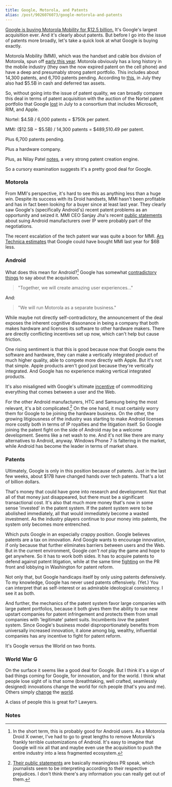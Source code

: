 ```yaml
---
title: Google, Motorola, and Patents
alias: /post/9026076073/google-motorola-and-patents
---
```


[Google is buying Motorola Mobility for $12.5
billion.](http://googleblog.blogspot.com/2011/08/supercharging-android-google-to-acquire.html)
It's Google's largest acquisition ever. And it's clearly about patents.
But before I go into the issue of patents more broadly, let's take a
quick look at what Google is buying exactly.

Motorola Mobility (MMI), which was the handset and cable box division of
Motorola, spun off [early this year](http://www.computerworld.com/s/article/9203142/Motorola_Mobility_completes_spinoff_from_parent_company_).
Motorola obviously has a long history in the mobile industry (they own
the now expired patent on the cell phone) and have a deep and presumably
strong patent portfolio. This includes about 14,300 patents, and 6,700
patents pending. According to
[this](http://seekingalpha.com/article/278932-can-motorola-mobility-be-sustainably-profitable),
in July they also had $5.5B in cash and deferred tax assets.

So, without going into the issue of patent quality, we can broadly
compare this deal in terms of patent acquisition with the auction of the
Nortel patent portfolio that Google
[lost](http://www.bgr.com/2011/07/01/apple-rim-others-win-nortal-patents-at-auction/)
in July to a consortium that includes Microsoft, RIM, and Apple.

Nortel: $4.5B / 6,000 patents = $750k per patent.

MMI: ($12.5B − $5.5B) / 14,300 patents = $489,510.49 per patent.

Plus 6,700 patents pending.

Plus a hardware company.

Plus, as Nilay Patel
[notes](https://twitter.com/#!/reckless/status/103263115268988928), a
very strong patent creation engine.

So a cursory examination suggests it's a pretty good deal for Google.

### Motorola

From MMI's perspective, it's hard to see this as anything less than a
huge win. Despite its success with its Droid handsets, MMI hasn't been
profitable and has in fact been looking for a buyer since at least last
year. They clearly saw Google's (specifically Android's) recent patent
problems as an opportunity and seized it. MMI CEO Sanjay Jha's recent
[public statements](http://www.unwiredview.com/2011/08/11/motorolas-sanjay-jha-openly-admits-they-plan-to-collect-ip-royalties-from-other-android-makers/)
about suing Android manufacturers over IP were probably part of the
negotiations.

The recent escalation of the tech patent war was quite a boon for MMI.
[Ars Technica estimates](http://arstechnica.com/tech-policy/news/2011/08/what-google-lostand-gainedby-not-buying-moto-in-2010.ars)
that Google could have bought MMI last year for $6B less.

### Android

What does this mean for Android?[^1] Google has somewhat
[contradictory things](http://googleblog.blogspot.com/2011/08/supercharging-android-google-to-acquire.html)
to say about the acquisition.

> "Together, we will create amazing user experiences…"

And:

> "We will run Motorola as a separate business."

While maybe not directly self-contradictory, the announcement of the
deal exposes the inherent cognitive dissonance in being a company that
both makes hardware and licenses its software to other hardware makers.
There are directly conflicting incentives set up now, which can't help
but cause friction.

One rising sentiment is that this is good because now that Google owns
the software and hardware, they can make a vertically integrated product
of much higher quality, able to compete more directly with Apple. But
it's not that simple. Apple products aren't good just because they're
vertically integrated. And Google has no experience making vertical
integrated products.

It's also misaligned with Google's ultimate
[incentive](http://blog.byjoemoon.com/post/166900257/why-i-trust-google)
of commoditizing everything that comes between a user and the Web.

For the other Android manufacturers, HTC and Samsung being the most
relevant, it's a bit complicated.[^2] On the one hand, it must
certainly worry them for Google to be joining the hardware business. On
the other, the growing litigiousness of the industry was starting to
make Android licenses more costly both in terms of IP royalties and the
litigation itself. So Google joining the patent fight on the side of
Android may be a welcome development. Seems like a net wash to me. And
it's not like there are many alternatives to Android, anyway. Windows
Phone 7 is faltering in the market, while Android has become the leader
in terms of market share.

### Patents

Ultimately, Google is only in this position because of patents. Just in
the last few weeks, about $17B have changed hands over tech patents.
That's a lot of billion dollars.

That's money that could have gone into research and development. Not
that all of that money just disappeared, but there must be a significant
transactional cost. It's also that much more money that's now in some
sense 'invested' in the patent system. If the patent system were to be
abolished immediately, all that would immediately become a wasted
investment. As the industry players continue to pour money into patents,
the system only becomes more entrenched.

Which puts Google in an especially crappy position. Google believes
patents are a tax on innovation. And Google wants to encourage
innovation, if only because that further eliminates barriers between
users and the Web. But in the current environment, Google *can't not*
play the game and hope to get anywhere. So it has to work both sides. It
has to acquire patents to defend against patent litigation, while at the
same time
[fighting](http://googleblog.blogspot.com/2011/08/when-patents-attack-android.html)
on the PR front and lobbying in Washington for patent reform.

Not only that, but Google handicaps itself by only using patents
defensively. To my knowledge, Google has never used patents offensively.
(Yet.) You can interpret that as self-interest or as admirable
ideological consistency. I see it as both.

And further, the mechanics of the patent system favor large companies
with large patent portfolios, because it both gives them the ability to
sue new upstart companies for patent infringement and protects them from
small companies with 'legitimate' patent suits. Incumbents *love* the
patent system. Since Google's business model disproportionately benefits
from universally increased innovation, it alone among big, wealthy,
influential companies has any incentive to fight for patent reform.

It's Google versus the World on two fronts.

### World War G

On the surface it seems like a good deal for Google. But I think it's a
sign of bad things coming for Google, for innovation, and for the world.
I think what people lose sight of is that some (breathtaking, well
crafted, seamlessly designed) innovations change the world for rich
people (that's you and me). Others simply
[change](http://www.technologyreview.com/communications/37877/?a=f) the
[world](http://singularityhub.com/2011/08/16/80-android-phone-sells-like-hotcakes-in-kenya-the-world-next/).

A class of people this is great for? Lawyers.

### Notes

[^1]: In the short term, this is probably good for Android users. As a
    Motorola Droid X owner, I've had to go to great lengths to remove
    Motorola's frankly terrible customizations of Android. It's easy to
    imagine that Google will nix all that and maybe even use the
    acquisition to push the entire industry into a less fragmented
    ecosystem. 

[^2]: [Their public statements](http://www.google.com/press/motorola/quotes/) are
    basically meaningless PR speak, which journalists seem to be
    interpreting according to their respective prejudices. I don't think
    there's any information you can really get out of them. 
